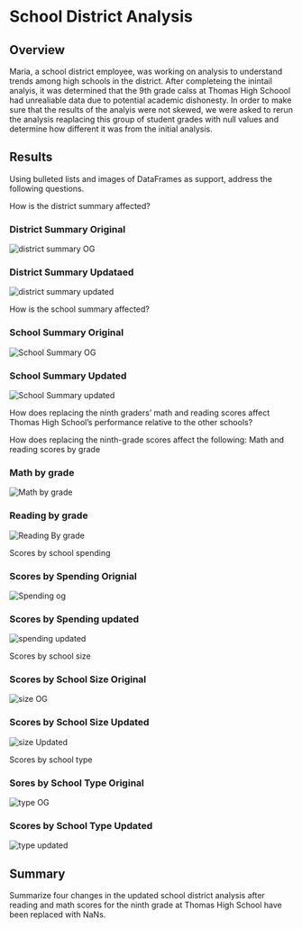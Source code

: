 # School District Analysis

## Overview
Maria, a school district employee, was working on analysis to understand trends among high schools in the district. After completeing the inintail analyis, it was determined that the 9th grade calss at Thomas High Schoool had unrealiable data due to potential academic dishonesty. In order to make sure that the results of the analyis were not skewed, we were asked to rerun the analysis reaplacing this group of student grades with null values and determine how different it was from the initial analysis.


## Results

Using bulleted lists and images of DataFrames as support, address the following questions.

How is the district summary affected?
### District Summary Original
![district summary OG](https://user-images.githubusercontent.com/102814578/168504458-612f780d-4933-4fc6-b6ba-f9a8256a5651.png)
### District Summary Updataed
![district summary updated](https://user-images.githubusercontent.com/102814578/168504321-3d9a0358-abd7-4998-9055-2eac11a331dd.png)

How is the school summary affected?
### School Summary Original
![School Summary OG](https://user-images.githubusercontent.com/102814578/168505198-5d5899e0-e7ae-4904-b54c-6727457f9597.png)
### School Summary Updated
![School Summary updated](https://user-images.githubusercontent.com/102814578/168505205-1523e47f-5039-4b8b-bb87-eefd44bc7baf.png)

How does replacing the ninth graders’ math and reading scores affect Thomas High School’s performance relative to the other schools?


How does replacing the ninth-grade scores affect the following:
Math and reading scores by grade
### Math by grade
![Math by grade](https://user-images.githubusercontent.com/102814578/168506059-58ca9985-3bac-4dc5-a55c-62f11ffdc16b.png)
### Reading by grade
![Reading By grade](https://user-images.githubusercontent.com/102814578/168506065-2627e700-4a01-4cc9-9089-b3056f0fa947.png)

Scores by school spending
### Scores by Spending Orignial
![Spending og](https://user-images.githubusercontent.com/102814578/168506223-ba81eb46-35bd-4a76-b85a-423f921874b6.png)
### Scores by Spending updated
![spending updated](https://user-images.githubusercontent.com/102814578/168506232-061f367b-4897-4495-9e44-8a7dfd92daa4.png)

Scores by school size
### Scores by School Size Original
![size OG](https://user-images.githubusercontent.com/102814578/168506532-42048ee5-aabd-4620-b679-ab355c7e5834.png)
### Scores by School Size Updated
![size Updated](https://user-images.githubusercontent.com/102814578/168506540-d7de5457-a30c-46cc-8b8a-3b3c44c6313f.png)

Scores by school type
### Sores by School Type Original
![type OG](https://user-images.githubusercontent.com/102814578/168506697-31e7492f-6e9f-445e-a5a6-f6e0258b593f.png)
### Scores by School Type Updated
![type updated](https://user-images.githubusercontent.com/102814578/168506702-a2564543-e7c4-4d5a-8252-fdd34031ca14.png)

## Summary

 Summarize four changes in the updated school district analysis after reading and math scores for the ninth grade at Thomas High School have been replaced with NaNs.
